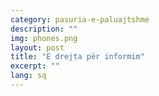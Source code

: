 ```yaml
---
category: pasuria-e-paluajtshme
description: ""
img: phones.png
layout: post
title: "E drejta për informim"
excerpt: ""
lang: sq
---
```

